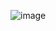 ![image](https://github.com/Imtiaj-Sajin/OpenGL-Tasks/assets/100506477/a6ba5884-4a8f-4a9a-a00d-b868eb8dc719)
